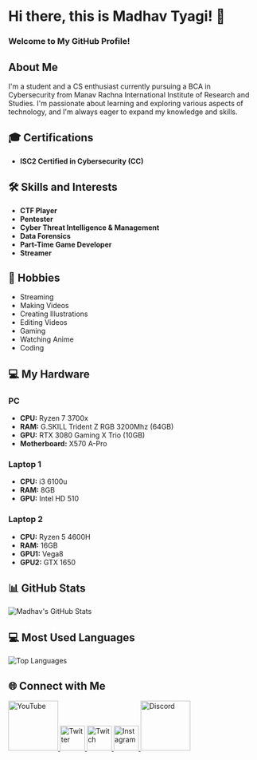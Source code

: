 # Hi there, this is Madhav Tyagi! 👋
### Welcome to My GitHub Profile!

## About Me
I'm a student and a CS enthusiast currently pursuing a BCA in Cybersecurity from Manav Rachna International Institute of Research and Studies. I'm passionate about learning and exploring various aspects of technology, and I'm always eager to expand my knowledge and skills.

## 🎓 Certifications
- **ISC2 Certified in Cybersecurity (CC)**

## 🛠 Skills and Interests
- **CTF Player**
- **Pentester**
- **Cyber Threat Intelligence & Management**
- **Data Forensics**
- **Part-Time Game Developer**
- **Streamer**

## 🎨 Hobbies
- Streaming
- Making Videos
- Creating Illustrations
- Editing Videos
- Gaming
- Watching Anime
- Coding

## 💻 My Hardware
### PC
- **CPU:** Ryzen 7 3700x
- **RAM:** G.SKILL Trident Z RGB 3200Mhz (64GB)
- **GPU:** RTX 3080 Gaming X Trio (10GB)
- **Motherboard:** X570 A-Pro

### Laptop 1
- **CPU:** i3 6100u
- **RAM:** 8GB
- **GPU:** Intel HD 510

### Laptop 2
- **CPU:** Ryzen 5 4600H
- **RAM:** 16GB
- **GPU1:** Vega8
- **GPU2:** GTX 1650

## 📊 GitHub Stats

![Madhav's GitHub Stats](https://github-readme-stats.vercel.app/api?username=areymadhav&show_icons=true&theme=radical)

## 💻 Most Used Languages

![Top Languages](https://github-readme-stats.vercel.app/api/top-langs/?username=areymadhav&layout=compact&theme=radical)


## 🌐 Connect with Me

<a href="https://www.youtube.com/c/AreyMadhav" target="_blank">
  <img src="https://upload.wikimedia.org/wikipedia/commons/f/fe/YouTube_social_dark_circle_%282017%29.svg" alt="YouTube" width="100px"/>
</a>
<a href="https://x.com/MadhavWasTaken" target="_blank">
  <img src="https://upload.wikimedia.org/wikipedia/commons/c/ce/X_logo_2023.svg" alt="Twitter" width="50px"/>
</a>
<a href="https://www.twitch.tv/AreyMadhav" target="_blank">
  <img src="https://upload.wikimedia.org/wikipedia/commons/8/80/Twitch_Glitch_Logo_Black.svg" alt="Twitch" width="50px"/>
</a>
<a href="https://www.instagram.com/AreyMadhav/" target="_blank">
  <img src="https://upload.wikimedia.org/wikipedia/commons/e/e8/Instagram_circle.svg" alt="Instagram" width="50px"/>
</a>
<a href="https://discord.gg/RhSE2wm" target="_blank">
  <img src="https://upload.wikimedia.org/wikipedia/commons/e/e3/Discord_White_Text_Logo_%282015-2021%29.svg" alt="Discord" width="100px"/>
</a>


